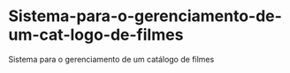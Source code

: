 # Sistema-para-o-gerenciamento-de-um-cat-logo-de-filmes
Sistema para o gerenciamento de um  catálogo de filmes
